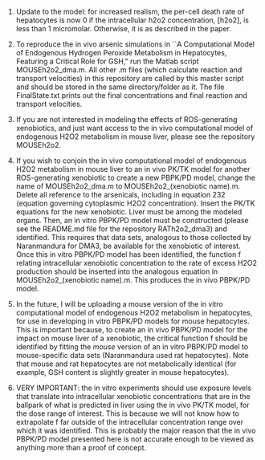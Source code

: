 1. Update to the model: for increased realism, the per-cell death rate of hepatocytes is now 0 if the intracellular h2o2 concentration, [h2o2], is less than 1 micromolar. Otherwise, it is as described in the paper.

2. To reproduce the in vivo arsenic simulations in ``A Computational Model of Endogenous Hydrogen Peroxide Metabolism in Hepatocytes, Featuring a Critical Role for GSH," run the Matlab script MOUSEh2o2_dma.m. All other .m files (which calculate reaction and transport velocities) in this repository are called by this master script and should be stored in the same directory/folder as it. The file FinalState.txt prints out the final concentrations and final reaction and transport velocities.

3. If you are not interested in modeling the effects of ROS-generating xenobiotics, and just want access to the in vivo computational model of endogenous H2O2 metabolism in mouse liver, please see the repository MOUSEh2o2.

4. If you wish to conjoin the in vivo computational model of endogenous H2O2 metabolism in mouse liver to an in vivo PK/TK model for another ROS-generating xenobiotic to create a new PBPK/PD model, change the name of MOUSEh2o2_dma.m to MOUSEh2o2_(xenobiotic name).m. Delete all reference to the arsenicals, including in equation 232
(equation governing cytoplasmic H2O2 concentration). Insert the PK/TK equations for the new xenobiotic. Liver must be among the modeled organs. Then, an in vitro PBPK/PD model must be constructed (please see the README.md file for the repository RATh2o2_dma3) and identified. This requires that data sets, analogous to those collected by Naranmandura for DMA3, be available for the xenobiotic of interest. Once this in vitro PBPK/PD model has been identified, the function f relating intracellular xenobiotic concentration to the rate of excess H2O2 production should be inserted into the analogous equation in MOUSEh2o2_(xenobiotic name).m. This produces the in vivo PBPK/PD model.

5. In the future, I will be uploading a mouse version of the in vitro computational model of endogenous H2O2 metabolism in hepatocytes, for use in developing in vitro
PBPK/PD models for mouse hepatocytes. This is important because, to create an in vivo PBPK/PD model for the impact on mouse liver of a xenobiotic, the critical function f should be identified by fitting the *mouse* version of an in vitro PBPK/PD model to mouse-specific data sets (Naranmandura used rat hepatocytes). Note that mouse and rat hepatocytes are not metabolically identical (for example, GSH content is slightly greater in mouse hepatocytes).

6. VERY IMPORTANT: the in vitro experiments should use exposure levels that translate into intracellular xenobiotic concentrations that are in the ballpark of what is
predicted in liver using the in vivo PK/TK model, for the dose range of interest. This is because we will not know how to extrapolate f far outside of the intracellular concentration range over which it was identified. This is probably the major reason that the in vivo PBPK/PD model presented here is not accurate enough to be viewed
as anything more than a proof of concept.  
